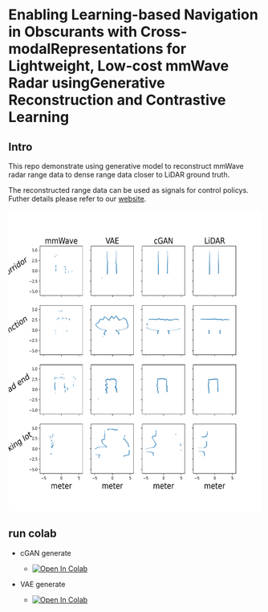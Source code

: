 # Enabling  Learning-based  Navigation  in  Obscurants  with  Cross-modalRepresentations  for  Lightweight,  Low-cost  mmWave  Radar  usingGenerative  Reconstruction  and  Contrastive  Learning

## Intro
This repo demonstrate using generative model to reconstruct mmWave radar range data to dense range data closer to LiDAR ground truth.

The reconstructed range data can be used as signals for control policys.
Futher details please refer to our [website](https://ARG-NCTU.github.io/projects/deeprl-mmWave.html).

<img src="demo.png"
     height="600" />


## run colab
- cGAN generate
    - [![Open In Colab](https://colab.research.google.com/assets/colab-badge.svg)](https://colab.research.google.com/github/huangjuite/radar-navigation/blob/master/cGAN_generate_lidar.ipynb)

- VAE generate
    - [![Open In Colab](https://colab.research.google.com/assets/colab-badge.svg)](https://colab.research.google.com/github/huangjuite/radar-navigation/blob/master/vae_generate_lidar.ipynb)


